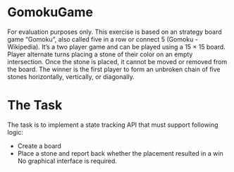 # GomokuGame
For evaluation purposes only.
This exercise is based on an strategy board game “Gomoku”, also called five in a row or connect 5 (Gomoku - Wikipedia). It’s a two player game and can be played using a 15 × 15 board. Player alternate turns placing a stone of their color on an empty intersection. Once the stone is placed, it cannot be moved or removed from the board. The winner is the first player to form an unbroken chain of five stones horizontally, vertically, or diagonally.

# The Task
The task is to implement a state tracking API that must support following logic:
- Create a board
- Place a stone and report back whether the placement resulted in a win
No graphical interface is required.
